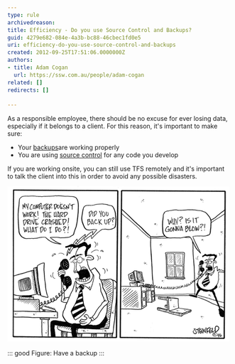 ```yaml
---
type: rule
archivedreason: 
title: Efficiency - Do you use Source Control and Backups?
guid: 4279e682-084e-4a3b-bc88-46cbec1fd0e5
uri: efficiency-do-you-use-source-control-and-backups
created: 2012-09-25T17:51:06.0000000Z
authors:
- title: Adam Cogan
  url: https://ssw.com.au/people/adam-cogan
related: []
redirects: []

---
```


As a responsible employee, there should be no excuse for ever losing data, especially                     if it belongs to a client. For this reason, it's important to make sure:

<!--endintro-->

* Your [backups](http://www.ssw.com.au/ssw/standards/rulestobetterdeadtime/images/developergeneral/windowstools.aspx#backup)are working properly
* You are using [source control](/_layouts/15/FIXUPREDIRECT.ASPX?WebId=3dfc0e07-e23a-4cbb-aac2-e778b71166a2&TermSetId=07da3ddf-0924-4cd2-a6d4-a4809ae20160&TermId=eb7e3b10-ce4f-432f-92a8-bafda609877e) for any code you develop


If you are working onsite, you can still use TFS remotely and it's important to                     talk the client into this in order to avoid any possible disasters.




![](Backup.gif)


::: good
Figure: Have a backup
:::
